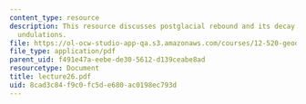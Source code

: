 ```yaml
---
content_type: resource
description: This resource discusses postglacial rebound and its decay of boundary
  undulations.
file: https://ol-ocw-studio-app-qa.s3.amazonaws.com/courses/12-520-geodynamics-fall-2006/8cad3c84f9c0fc5de680ac0198ec793d_lecture26.pdf
file_type: application/pdf
parent_uid: f491e47a-eebe-de30-5612-d139ceabe8ad
resourcetype: Document
title: lecture26.pdf
uid: 8cad3c84-f9c0-fc5d-e680-ac0198ec793d
---
```

